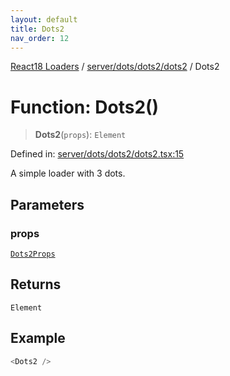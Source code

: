 ```yaml
---
layout: default
title: Dots2
nav_order: 12
---
```


[React18 Loaders](../../../../../modules.md) / [server/dots/dots2/dots2](../README.md) / Dots2

# Function: Dots2()

> **Dots2**(`props`): `Element`

Defined in: [server/dots/dots2/dots2.tsx:15](https://github.com/react18-tools/turborepo-template/blob/6bca4da1020e7e35dd88f35809b83bb7f7d5a943/lib/src/server/dots/dots2/dots2.tsx#L15)

A simple loader with 3 dots.

## Parameters

### props

[`Dots2Props`](../-internal-/interfaces/Dots2Props.md)

## Returns

`Element`

## Example

```ts
<Dots2 />
```
